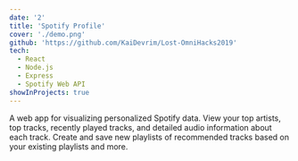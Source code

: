 ```yaml
---
date: '2'
title: 'Spotify Profile'
cover: './demo.png'
github: 'https://github.com/KaiDevrim/Lost-OmniHacks2019'
tech:
  - React
  - Node.js
  - Express
  - Spotify Web API
showInProjects: true
---
```


A web app for visualizing personalized Spotify data. View your top artists, top tracks, recently played tracks, and detailed audio information about each track. Create and save new playlists of recommended tracks based on your existing playlists and more.

